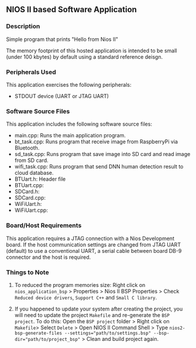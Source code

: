 ## NIOS II based Software Application


### Description
Simple program that prints "Hello from Nios II"

The memory footprint of this hosted application is intended to be small (under 100 kbytes) by default using a standard reference deisgn.


###  Peripherals Used
This application exercises the following peripherals:
- STDOUT device (UART or JTAG UART)


###  Software Source Files
This application includes the following software source files:
- main.cpp: Runs the main application program.
- bt_task.cpp: Runs program that receive image from RaspberryPi via Bluetooth.
- sd_task.cpp: Runs program that save image into SD card and read image from SD card.
- wifi_task.cpp: Runs program that send DNN human detection result to cloud database.
- BTUart.h: Header file
- BTUart.cpp: 
- SDCard.h:
- SDCard.cpp:
- WiFiUart.h:
- WiFiUart.cpp:


### Board/Host Requirements
This application requires a JTAG connection with a Nios Development board. If the host communication settings are changed from JTAG UART (default) to use a conventional UART, a serial cable between board DB-9 connector and the host is required.


### Things to Note

1. To reduced the program memories size: Right click on `nios_application_bsp` > Properties > Nios II BSP Properties > Check `Reduced device drivers`, `Support C++` and `Small C library`.

2. If you happened to update your system after creating the project, you will need to update the project `Makefile` and re-generate the `BSP project`. To do this: Open the `BSP project` folder > Right click on `Makefile`> Select `Delete` > Open NIOS II Command Shell > Type `nios2-bsp-generate-files --settings="path/to/settings.bsp" --bsp-dir="path/to/project_bsp"` > Clean and build project again.
